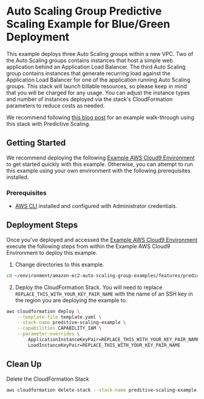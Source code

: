 # Auto Scaling Group Predictive Scaling Example for Blue/Green Deployment

This example deploys three Auto Scaling groups within a new VPC. Two of the Auto Scaling groups contains instances that host a simple web application behind an Application Load Balancer. The third Auto Scaling group contains instances that generate recurring load against the Application Load Balancer for one of the application running Auto Scaling groups. This stack will launch billable resources, so please keep in mind that you will be charged for any usage. You can adjust the instance types and number of instances deployed via the stack's CloudFormation parameters to reduce costs as needed.

We recommend following [this blog post](https://aws.amazon.com/blogs/compute/retaining-metrics-across-blue-green-deployment-for-predictive-scaling/) for an example walk-through using this stack with Predictive Scaling.


## Getting Started

We recommend deploying the following [Example AWS Cloud9 Environment](/environment/README.md) to get started quickly with this example. Otherwise, you can attempt to run this example using your own environment with the following prerequisites installed.

### Prerequisites

* [AWS CLI](https://docs.aws.amazon.com/cli/latest/userguide/cli-chap-install.html) installed and configured with Administrator credentials.

## Deployment Steps

Once you've deployed and accessed the [Example AWS Cloud9 Environment](/environment/README.md) execute the following steps from within the Example AWS Cloud9 Environment to deploy this example.

1. Change directories to this example.

```bash
cd ~/environment/amazon-ec2-auto-scaling-group-examples/features/predictive-scaling-blue-green-deployment
```

2. Deploy the CloudFormation Stack. You will need to replace `REPLACE_THIS_WITH_YOUR_KEY_PAIR_NAME` with the name of an SSH key in the region you are deploying the example to.

```bash
aws cloudformation deploy \
    --template-file template.yaml \
    --stack-name preditive-scaling-example \
    --capabilities CAPABILITY_IAM \
    --parameter-overrides \
        ApplicationInstanceKeyPair=REPLACE_THIS_WITH_YOUR_KEY_PAIR_NAME \
        LoadInstanceKeyPair=REPLACE_THIS_WITH_YOUR_KEY_PAIR_NAME
```

## Clean Up

Delete the CloudFormation Stack

```bash
aws cloudformation delete-stack --stack-name preditive-scaling-example
```
